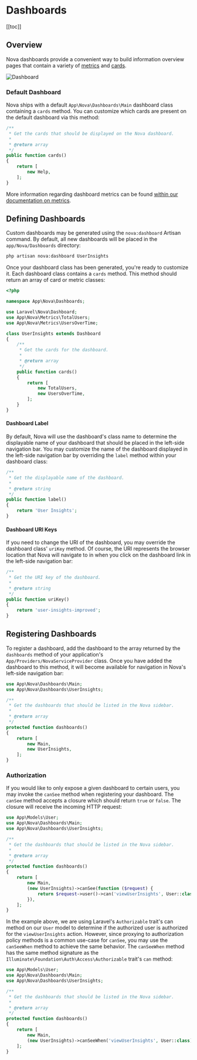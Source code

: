 # Dashboards

[[toc]]

## Overview

Nova dashboards provide a convenient way to build information overview pages that contain a variety of [metrics](./../metrics/defining-metrics.md) and [cards](../customization/cards.md).

![Dashboard](./img/dashboard.png)

### Default Dashboard

Nova ships with a default `App\Nova\Dashboards\Main` dashboard class containing a `cards` method. You can customize which cards are present on the default dashboard via this method:

```php
/**
 * Get the cards that should be displayed on the Nova dashboard.
 *
 * @return array
 */
public function cards()
{
    return [
        new Help,
    ];
}
```

More information regarding dashboard metrics can be found [within our documentation on metrics](../metrics/registering-metrics.html#dashboard-metrics).

## Defining Dashboards

Custom dashboards may be generated using the `nova:dashboard` Artisan command. By default, all new dashboards will be placed in the `app/Nova/Dashboards` directory:

```bash
php artisan nova:dashboard UserInsights
```

Once your dashboard class has been generated, you're ready to customize it. Each dashboard class contains a `cards` method. This method should return an array of card or metric classes:

```php
<?php

namespace App\Nova\Dashboards;

use Laravel\Nova\Dashboard;
use App\Nova\Metrics\TotalUsers;
use App\Nova\Metrics\UsersOverTime;

class UserInsights extends Dashboard
{
    /**
     * Get the cards for the dashboard.
     *
     * @return array
     */
    public function cards()
    {
        return [
            new TotalUsers,
            new UsersOverTime,
        ];
    }
}
```

#### Dashboard Label

By default, Nova will use the dashboard's class name to determine the displayable name of your dashboard that should be placed in the left-side navigation bar. You may customize the name of the dashboard displayed in the left-side navigation bar by overriding the `label` method within your dashboard class:

```php
/**
 * Get the displayable name of the dashboard.
 *
 * @return string
 */
public function label()
{
    return 'User Insights';
}
```

#### Dashboard URI Keys

If you need to change the URI of the dashboard, you may override the dashboard class' `uriKey` method. Of course, the URI represents the browser location that Nova will navigate to in when you click on the dashboard link in the left-side navigation bar:

```php
/**
 * Get the URI key of the dashboard.
 *
 * @return string
 */
public function uriKey()
{
    return 'user-insights-improved';
}
```

## Registering Dashboards

To register a dashboard, add the dashboard to the array returned by the `dashboards` method of your application's `App/Providers/NovaServiceProvider` class. Once you have added the dashboard to this method, it will become available for navigation in Nova's left-side navigation bar:

```php
use App\Nova\Dashboards\Main;
use App\Nova\Dashboards\UserInsights;

/**
 * Get the dashboards that should be listed in the Nova sidebar.
 *
 * @return array
 */
protected function dashboards()
{
    return [
        new Main,
        new UserInsights,
    ];
}
```

### Authorization

If you would like to only expose a given dashboard to certain users, you may invoke the `canSee` method when registering your dashboard. The `canSee` method accepts a closure which should return `true` or `false`. The closure will receive the incoming HTTP request:

```php
use App\Models\User;
use App\Nova\Dashboards\Main;
use App\Nova\Dashboards\UserInsights;

/**
 * Get the dashboards that should be listed in the Nova sidebar.
 *
 * @return array
 */
protected function dashboards()
{
    return [
        new Main,
        (new UserInsights)->canSee(function ($request) {
            return $request->user()->can('viewUserInsights', User::class);
        }),
    ];
}
```

In the example above, we are using Laravel's `Authorizable` trait's can method on our `User` model to determine if the authorized user is authorized for the `viewUserInsights` action. However, since proxying to authorization policy methods is a common use-case for `canSee`, you may use the `canSeeWhen` method to achieve the same behavior. The `canSeeWhen` method has the same method signature as the `Illuminate\Foundation\Auth\Access\Authorizable` trait's `can` method:

```php
use App\Models\User;
use App\Nova\Dashboards\Main;
use App\Nova\Dashboards\UserInsights;

/**
 * Get the dashboards that should be listed in the Nova sidebar.
 *
 * @return array
 */
protected function dashboards()
{
    return [
        new Main,
        (new UserInsights)->canSeeWhen('viewUserInsights', User::class),
    ];
}
```
